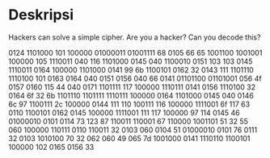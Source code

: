 # Deskripsi
Hackers can solve a simple cipher. Are you a hacker? Can you decode this?

0124 1101000 101 100000 01000011 01001111 68 0105 66 65 1001100 1001001 100000 105 1110011 040 116 1101000 0145 040 1100010 0151 103 103 0145 1110011 0164 100000 1101000 0141 99 6b 1100101 0162 32 0143 111 1101110 1110100 101 0163 0164 040 0151 0156 040 66 0141 01101100 01101001 056 4f 0157 0160 115 44 040 0171 1101111 117 100000 1110111 0141 0156 1110100 32 0164 6f 32 6b 1101110 1101111 1110111 100000 0164 1101000 0145 040 0146 6c 97 1100111 2c 100000 0144 111 110 100111 116 100000 1111001 6f 117 63 0110 1100101 0162 0145 100000 1111001 111 117 100000 97 114 0145 46 01000010 0101 0114 73 123 87 110011 110001 67 110000 1001101 51 32 55 060 100000 110111 0110 110011 32 0103 060 0104 51 01000010 0101 76 0111 32 0103 1010100 70 32 062 060 49 065 7d 1001000 0141 1110110 1100101 100000 102 0165 0156 33
